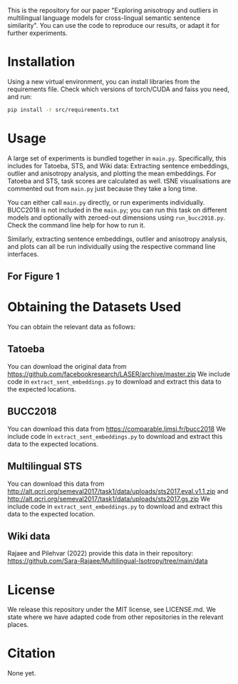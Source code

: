 This is the repository for our paper "Exploring anisotropy and outliers in multilingual language models for cross-lingual semantic sentence similarity".
You can use the code to reproduce our results, or adapt it for further experiments.

# Installation

Using a new virtual environment, you can install libraries from the requirements file.
Check which versions of torch/CUDA and faiss you need, and run:

```bash
pip install -r src/requirements.txt
```

# Usage

A large set of experiments is bundled together in ``main.py``.
Specifically, this includes for Tatoeba, STS, and Wiki data: 
Extracting sentence embeddings, outlier and anisotropy analysis, and plotting the mean embeddings.
For Tatoeba and STS, task scores are calculated as well.
tSNE visualisations are commented out from ``main.py`` just because they take a long time.

You can either call ``main.py`` directly, or run experiments individually.
BUCC2018 is not included in the ``main.py``; you can run this task on different models and optionally with zeroed-out dimensions using ``run_bucc2018.py``. 
Check the command line help for how to run it.

Similarly, extracting sentence embeddings, outlier and anisotropy analysis, and plots can all be run individually using the respective command line interfaces.

## For Figure 1




# Obtaining the Datasets Used

You can obtain the relevant data as follows:

## Tatoeba

You can download the original data from https://github.com/facebookresearch/LASER/archive/master.zip
We include code in ``extract_sent_embeddings.py`` to download and extract this data to the expected locations.

## BUCC2018

You can download this data from https://comparable.limsi.fr/bucc2018
We include code in ``extract_sent_embeddings.py`` to download and extract this data to the expected locations.

## Multilingual STS

You can download this data from http://alt.qcri.org/semeval2017/task1/data/uploads/sts2017.eval.v1.1.zip and http://alt.qcri.org/semeval2017/task1/data/uploads/sts2017.gs.zip
We include code in ``extract_sent_embeddings.py`` to download and extract this data to the expected location.

## Wiki data

Rajaee and Pilehvar (2022) provide this data in their repository: https://github.com/Sara-Rajaee/Multilingual-Isotropy/tree/main/data


# License

We release this repository under the MIT license, see LICENSE.md.
We state where we have adapted code from other repositories in the relevant places.


# Citation

None yet.
